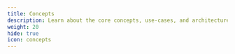 ```yaml
---
title: Concepts
description: Learn about the core concepts, use-cases, and architecture of Keptn.
weight: 20
hide: true
icon: concepts
---
```

